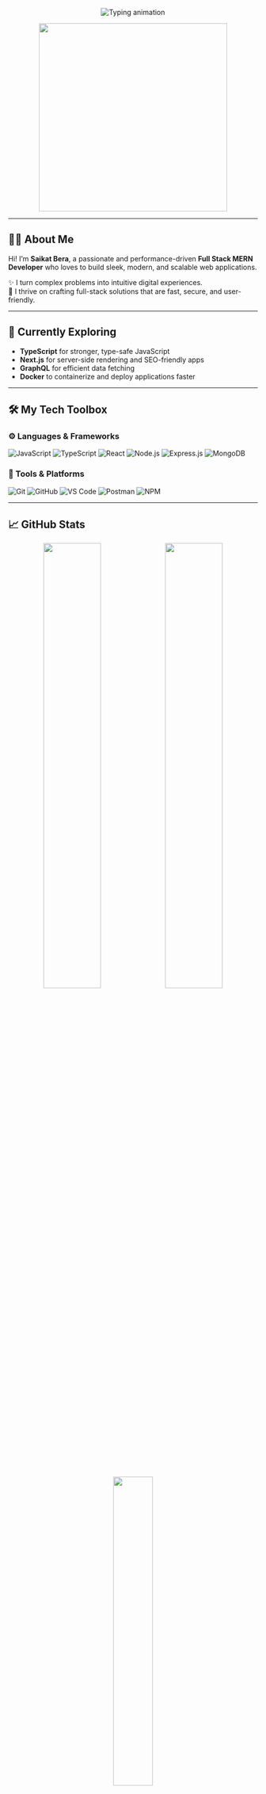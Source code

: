 <!-- Typing Animation Header -->
<p align="center">
  <img src="https://readme-typing-svg.demolab.com?font=Fira+Code&size=25&duration=2000&pause=1000&center=true&vCenter=true&width=500&lines=Hi+%F0%9F%91%8B%2C+I'm+Saikat+Bera!;MERN+Stack+Developer+%7C+Web+Enthusiast;Open+Source+Contributor+%7C+Lifelong+Learner" alt="Typing animation" />
</p>

<!-- Banner GIF -->
<p align="center">
  <img src="https://media.giphy.com/media/zOvBKUUEERdNm/giphy.gif" width="380" />
</p>

---

## 👨‍💻 About Me

Hi! I’m **Saikat Bera**, a passionate and performance-driven **Full Stack MERN Developer** who loves to build sleek, modern, and scalable web applications.

✨ I turn complex problems into intuitive digital experiences.  
🚀 I thrive on crafting full-stack solutions that are fast, secure, and user-friendly.

---

## 🌱 Currently Exploring

- **TypeScript** for stronger, type-safe JavaScript
- **Next.js** for server-side rendering and SEO-friendly apps
- **GraphQL** for efficient data fetching
- **Docker** to containerize and deploy applications faster

---

## 🛠️ My Tech Toolbox

### ⚙️ Languages & Frameworks
![JavaScript](https://img.shields.io/badge/JavaScript-F7DF1E?style=flat-square&logo=javascript&logoColor=black)
![TypeScript](https://img.shields.io/badge/TypeScript-3178C6?style=flat-square&logo=typescript&logoColor=white)
![React](https://img.shields.io/badge/React-20232A?style=flat-square&logo=react&logoColor=61DAFB)
![Node.js](https://img.shields.io/badge/Node.js-339933?style=flat-square&logo=node.js&logoColor=white)
![Express.js](https://img.shields.io/badge/Express.js-000000?style=flat-square&logo=express&logoColor=white)
![MongoDB](https://img.shields.io/badge/MongoDB-47A248?style=flat-square&logo=mongodb&logoColor=white)

### 🧰 Tools & Platforms
![Git](https://img.shields.io/badge/Git-F05032?style=flat-square&logo=git&logoColor=white)
![GitHub](https://img.shields.io/badge/GitHub-181717?style=flat-square&logo=github&logoColor=white)
![VS Code](https://img.shields.io/badge/VS%20Code-007ACC?style=flat-square&logo=visual-studio-code&logoColor=white)
![Postman](https://img.shields.io/badge/Postman-FF6C37?style=flat-square&logo=postman&logoColor=white)
![NPM](https://img.shields.io/badge/NPM-CB3837?style=flat-square&logo=npm&logoColor=white)

---

## 📈 GitHub Stats

<p align="center">
  <img src="https://github-readme-stats.vercel.app/api?username=dev-saikat&show_icons=true&theme=tokyonight&hide_border=true&border_radius=10" width="48%" />
  <img src="https://github-readme-streak-stats.herokuapp.com/?user=dev-saikat&theme=tokyonight&hide_border=true&border_radius=10" width="48%" />
</p>

<p align="center">
  <img src="https://github-readme-stats.vercel.app/api/top-langs/?username=dev-saikat&layout=compact&theme=tokyonight&hide_border=true&border_radius=10" width="40%" />
</p>

---

## 🌐 Let's Connect

<p align="center">
  <a href="mailto:avisaikat7029@gmail.com"><img src="https://img.shields.io/badge/Gmail-D14836?style=for-the-badge&logo=gmail&logoColor=white"/></a>
  <a href="https://www.linkedin.com/in/dev-saikat"><img src="https://img.shields.io/badge/LinkedIn-0077B5?style=for-the-badge&logo=linkedin&logoColor=white"/></a>
</p>

---

## 🎯 Fun Fact

> _I don’t just write code..._  
> _I **engineer** experiences and craft **solutions**._

---

<p align="center">
  <img src="https://quotes-github-readme.vercel.app/api?type=horizontal&theme=dark" />
</p>

<p align="center">
  <img src="https://capsule-render.vercel.app/api?type=waving&color=gradient&height=100&section=footer"/>
</p>
